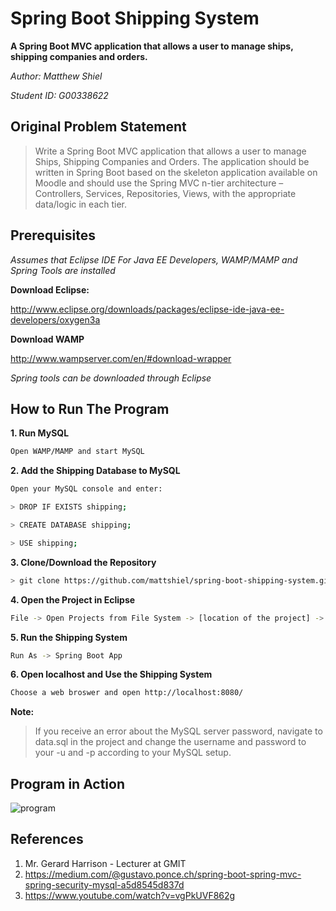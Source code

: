 # Spring Boot Shipping System
**A Spring Boot MVC application that allows a user to manage ships, shipping companies and orders.**

*Author: Matthew Shiel*

*Student ID: G00338622*


## Original Problem Statement

> Write a Spring Boot MVC application that allows a user to manage Ships, Shipping Companies and Orders.
The application should be written in Spring Boot based on the skeleton application available on Moodle and should use the Spring MVC n-tier architecture – Controllers, Services, Repositories, Views, with the appropriate data/logic in each tier.


## Prerequisites 

*Assumes that Eclipse IDE For Java EE Developers, WAMP/MAMP and Spring Tools are installed*

**Download Eclipse:**

http://www.eclipse.org/downloads/packages/eclipse-ide-java-ee-developers/oxygen3a

**Download WAMP** 

http://www.wampserver.com/en/#download-wrapper

*Spring tools can be downloaded through Eclipse*

## How to Run The Program

**1. Run MySQL**
```bash
Open WAMP/MAMP and start MySQL
```

**2. Add the Shipping Database to MySQL**

```bash
Open your MySQL console and enter:

> DROP IF EXISTS shipping;

> CREATE DATABASE shipping;

> USE shipping;
```

**3. Clone/Download the Repository**
```bash
> git clone https://github.com/mattshiel/spring-boot-shipping-system.git
```
**4. Open the Project in Eclipse**

```bash
File -> Open Projects from File System -> [location of the project] -> Finish
```

**5. Run the Shipping System**

```bash
Run As -> Spring Boot App
```

**6. Open localhost and Use the Shipping System**

```bash
Choose a web broswer and open http://localhost:8080/
```

**Note:**
> If you receive an error about the MySQL server password, navigate to data.sql in the project and change the username and password to your -u and -p according to your MySQL setup.



## Program in Action

![program](/media/program.gif)



## References
1. Mr. Gerard Harrison - Lecturer at GMIT
2. https://medium.com/@gustavo.ponce.ch/spring-boot-spring-mvc-spring-security-mysql-a5d8545d837d
3. https://www.youtube.com/watch?v=vgPkUVF862g
